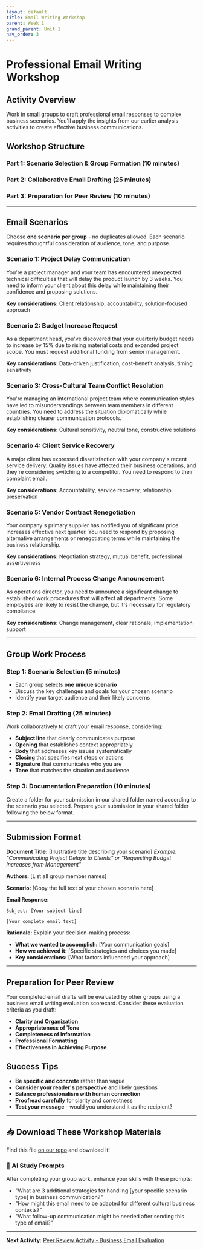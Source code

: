 ```yaml
---
layout: default
title: Email Writing Workshop
parent: Week 1
grand_parent: Unit 1
nav_order: 3
---
```


# Professional Email Writing Workshop

## Activity Overview

Work in small groups to draft professional email responses to complex business scenarios. You'll apply the insights from our earlier analysis activities to create effective business communications.

## Workshop Structure

### Part 1: Scenario Selection & Group Formation (10 minutes)
### Part 2: Collaborative Email Drafting (25 minutes)
### Part 3: Preparation for Peer Review (10 minutes)

---

## Email Scenarios

Choose **one scenario per group** - no duplicates allowed. Each scenario requires thoughtful consideration of audience, tone, and purpose.

### Scenario 1: Project Delay Communication
You're a project manager and your team has encountered unexpected technical difficulties that will delay the product launch by 3 weeks. You need to inform your client about this delay while maintaining their confidence and proposing solutions.

**Key considerations:** Client relationship, accountability, solution-focused approach

### Scenario 2: Budget Increase Request
As a department head, you've discovered that your quarterly budget needs to increase by 15% due to rising material costs and expanded project scope. You must request additional funding from senior management.

**Key considerations:** Data-driven justification, cost-benefit analysis, timing sensitivity

### Scenario 3: Cross-Cultural Team Conflict Resolution
You're managing an international project team where communication styles have led to misunderstandings between team members in different countries. You need to address the situation diplomatically while establishing clearer communication protocols.

**Key considerations:** Cultural sensitivity, neutral tone, constructive solutions

### Scenario 4: Client Service Recovery
A major client has expressed dissatisfaction with your company's recent service delivery. Quality issues have affected their business operations, and they're considering switching to a competitor. You need to respond to their complaint email.

**Key considerations:** Accountability, service recovery, relationship preservation

### Scenario 5: Vendor Contract Renegotiation
Your company's primary supplier has notified you of significant price increases effective next quarter. You need to respond by proposing alternative arrangements or renegotiating terms while maintaining the business relationship.

**Key considerations:** Negotiation strategy, mutual benefit, professional assertiveness

### Scenario 6: Internal Process Change Announcement
As operations director, you need to announce a significant change to established work procedures that will affect all departments. Some employees are likely to resist the change, but it's necessary for regulatory compliance.

**Key considerations:** Change management, clear rationale, implementation support

---

## Group Work Process

### Step 1: Scenario Selection (5 minutes)
- Each group selects **one unique scenario**
- Discuss the key challenges and goals for your chosen scenario
- Identify your target audience and their likely concerns

### Step 2: Email Drafting (25 minutes)
Work collaboratively to craft your email response, considering:
- **Subject line** that clearly communicates purpose
- **Opening** that establishes context appropriately
- **Body** that addresses key issues systematically
- **Closing** that specifies next steps or actions
- **Signature** that communicates who you are
- **Tone** that matches the situation and audience

### Step 3: Documentation Preparation (10 minutes)
Create a folder for your submission in our shared folder named according to the scenario you selected. Prepare your submission in your shared folder following the below format.

---

## Submission Format

**Document Title:** [Illustrative title describing your scenario]
*Example: "Communicating Project Delays to Clients" or "Requesting Budget Increases from Management"*

**Authors:** [List all group member names]

**Scenario:** [Copy the full text of your chosen scenario here]

**Email Response:**
```
Subject: [Your subject line]

[Your complete email text]
```

**Rationale:**
Explain your decision-making process:
- **What we wanted to accomplish:** [Your communication goals]
- **How we achieved it:** [Specific strategies and choices you made]
- **Key considerations:** [What factors influenced your approach]

---

## Preparation for Peer Review

Your completed email drafts will be evaluated by other groups using a business email writing evaluation scorecard. Consider these evaluation criteria as you draft:

- **Clarity and Organization**
- **Appropriateness of Tone**
- **Completeness of Information**
- **Professional Formatting**
- **Effectiveness in Achieving Purpose**

## Success Tips

- **Be specific and concrete** rather than vague
- **Consider your reader's perspective** and likely questions
- **Balance professionalism with human connection**
- **Proofread carefully** for clarity and correctness
- **Test your message** - would you understand it as the recipient?

---

## 📥 Download These Workshop Materials

Find this file [on our repo](https://github.com/alainamb/uic_tr35-business-english-II/blob/main/unit1/week1/email-writing-workshop.md) and download it!

### 🤖 AI Study Prompts
After completing your group work, enhance your skills with these prompts:
- "What are 3 additional strategies for handling [your specific scenario type] in business communication?"
- "How might this email need to be adapted for different cultural business contexts?"
- "What follow-up communication might be needed after sending this type of email?"

---

**Next Activity:** [Peer Review Activity - Business Email Evaluation](email-peer-review.md)
